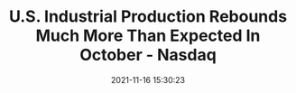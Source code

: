 ---
"title": "U.S. Industrial Production Rebounds Much More Than Expected In October - Nasdaq"
"date": "2021-11-16 15:30:23"
"feed_name": "GOOGLENEWSINDUSTRIAL"
"feed_website": "https://news.google.com/search?q=industrial%2Bincident&hl=en-US&gl=US&ceid=US:en"
"feed_rss": "https://news.google.com/rss/search?q=industrial%2Bincident&hl=en-US&gl=US&ceid=US:en"
"link": "https://www.nasdaq.com/articles/u.s.-industrial-production-rebounds-much-more-than-expected-in-october"
"source": "{'href': 'https://www.nasdaq.com', 'title': 'Nasdaq'}"
"file": "_posts/2021-1-1-75b2a390c7fdc051827b97352405747d9232df77.md"
"accident": "0"
"drilling": "0"
"dead": "0"
"injured": "0"
"arrested": "0"
"place": "unknown place"
"where": "unknown site"
"causes": "unknown"
"place_uri": "unknown place"
---